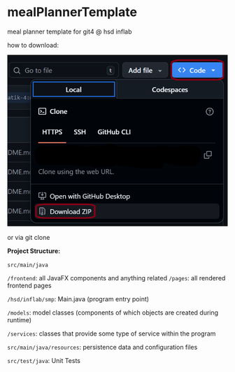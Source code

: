 # mealPlannerTemplate
meal planner template for git4 @ hsd inflab

how to download:

![repodl](repoDownload.png)

or via git clone

**Project Structure:**

`src/main/java`

  `/frontend`: all JavaFX components and anything related
    `/pages`:  all rendered frontend pages

  `/hsd/inflab/smp`: Main.java (program entry point)

  `/models`: model classes (components of which objects are created during runtime)

  `/services`: classes that provide some type of service within the program

`src/main/java/resources`: persistence data and configuration files

`src/test/java`: Unit Tests 
